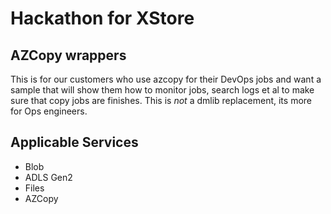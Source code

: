 # Hackathon for XStore

## AZCopy wrappers

This is for our customers who use azcopy for their DevOps jobs and want a sample that will show them how to monitor jobs, search logs et al to make sure that copy jobs are finishes. This is *not* a dmlib replacement, its more for Ops engineers. 

## Applicable Services

* Blob
* ADLS Gen2
* Files
* AZCopy